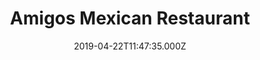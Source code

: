 ---
date: 2019-04-22T11:47:35.000Z
title: Amigos Mexican Restaurant
latitude: 52.24668784999294
longitude: 0.7117613068543189
url: http://www.amigosbury.com
category: checkin
---